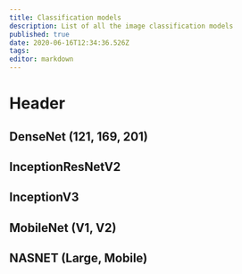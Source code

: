 ```yaml
---
title: Classification models
description: List of all the image classification models
published: true
date: 2020-06-16T12:34:36.526Z
tags: 
editor: markdown
---
```


# Header
## DenseNet (121, 169, 201)
## InceptionResNetV2
## InceptionV3
## MobileNet (V1, V2)
## NASNET (Large, Mobile)
